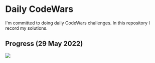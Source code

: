 # Daily CodeWars
I'm committed to doing daily CodeWars challenges. In this repository I record my solutions. 

## Progress (29 May 2022)
<img src="https://www.codewars.com/users/nicopip/badges/large">

